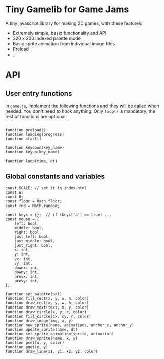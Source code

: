 # Tiny Gamelib for Game Jams

A tiny javascript library for making 2D games, with these features:

* Extremely simple, basic functionality and API
* 320 x 200 Indexed palette mode
* Basic sprite animation from individual image files
* Preload 
* ...


# API


## User entry functions

in `game.js`, implement the following functions and they will be called when needed. 
You don't need to hook anything. Only `loop()` is mandatory, the rest of functions are optional.

```

function preload() 
function loading(progress) 
function start() 

function keydown(key_name) 
function keyup(key_name) 

function loop(time, dt)
```

## Global constants and variables

```
const SCALE; // set it in index.html
const W;
const H;
const floor = Math.floor;
const rnd = Math.random;

const keys = {};  // if (keys['a'] == true) ...
const mouse = {
    left: bool,
    middle: bool,
    right: bool,
    just_left: bool,
    just_middle: bool,
    just_right: bool,
    x: int,
    y: int,
    vx: int,
    vy: int,
    downx: int,
    downy: int,
    prevx: int,
    prevy: int,
};
```

```
function set_palette(pal) 
function fill_rect(x, y, w, h, color) 
function draw_rect(x, y, w, h, color) 
function draw_text(text, x, y, color) 
function draw_circle(x, y, r, color) 
function fill_circle(cx, cy, r, color) 
function draw_image(img, x, y) 
function new_sprite(name, animations, anchor_x, anchor_y) 
function update_sprite(name, dt) 
function set_sprite_animation(sprite, animation) 
function draw_sprite(name, x, y) 
function pset(x, y, color) 
function pget(x, y) 
function draw_line(x1, y1, x2, y2, color) 
```
